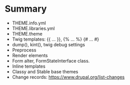 # Summary
- THEME.info.yml
- THEME.libraries.yml
- THEME.theme
- Twig templates: {{ … }}, {% … %} {# … #}
- dump(), kint(), twig debug settings
- Preprocess
- Render elements
- Form alter, FormStateInterface class.
- Inline templates
- Classy and Stable base themes
- Change records: https://www.drupal.org/list-changes
